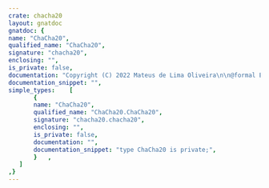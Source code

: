 ```yaml
---
crate: chacha20
layout: gnatdoc
gnatdoc: {
name: "ChaCha20",
qualified_name: "ChaCha20",
signature: "chacha20",
enclosing: "",
is_private: false,
documentation: "Copyright (C) 2022 Mateus de Lima Oliveira\n\n@formal Element\n@formal Element_Offset\n@formal Data_Type",
documentation_snippet: "",
simple_types:    [
       {
       name: "ChaCha20",
       qualified_name: "ChaCha20.ChaCha20",
       signature: "chacha20.chacha20",
       enclosing: "",
       is_private: false,
       documentation: "",
       documentation_snippet: "type ChaCha20 is private;",
       }   ,
   ]
,}
---
```

